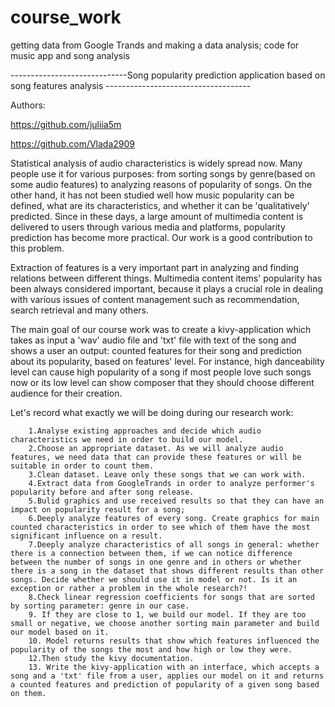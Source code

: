 # course_work
getting data from Google Trands and making a data analysis; code for music app and song analysis

-----------------------------Song popularity prediction application based on song features analysis ------------------------------------ 

Authors:  

https://github.com/juliia5m 

https://github.com/Vlada2909

Statistical analysis of audio characteristics is widely spread now. Many people use it for various purposes: from sorting songs by genre(based on some audio features) to analyzing reasons of popularity of songs. On the other hand, it has not been studied well how music popularity can be defined, what are its characteristics, and whether it can be 'qualitatively' predicted. Since in these days, a large amount of multimedia content is delivered to users through various media and platforms, popularity prediction has become more practical. Our work is a good contribution to this problem.

Extraction of features is a very important part in analyzing and finding relations between different things. Multimedia content items' popularity has been always considered important, because it plays a crucial role in dealing with various issues of content management such as recommendation, search retrieval and many others. 

The main goal of our course work was to create a kivy-application which takes as input a 'wav' audio file and 'txt' file with text of the song and shows a user an output: counted features for their song and prediction about its popularity, based on features' level. For instance, high danceability level can cause high popularity of a song if most people love such songs now or its low level can show composer that they should choose different audience for their creation.

Let's record what exactly we will be doing during our research work:

        1.Analyse existing approaches and decide which audio characteristics we need in order to build our model.
        2.Choose an appropriate dataset. As we will analyze audio features, we need data that can provide these features or will be suitable in order to count them.
        3.Clean dataset. Leave only these songs that we can work with.
        4.Extract data from GoogleTrands in order to analyze performer's popularity before and after song release.
        5.Bulid graphics and use received results so that they can have an impact on popularity result for a song;
        6.Deeply analyze features of every song. Create graphics for main counted characteristics in order to see which of them have the most significant influence on a result. 
        7.Deeply analyze characteristics of all songs in general: whether there is a connection between them, if we can notice difference between the number of songs in one genre and in others or whether there is a song in the dataset that shows different results than other songs. Decide whether we should use it in model or not. Is it an exception or rather a problem in the whole research?! 
        8.Check linear regression coefficients for songs that are sorted by sorting parameter: genre in our case. 
        9. If they are close to 1, we build our model. If they are too small or negative, we choose another sorting main parameter and build our model based on it. 
        10. Model returns results that show which features influenced the popularity of the songs the most and how high or low they were. 
        12.Then study the kivy documentation. 
        13. Write the kivy-application with an interface, which accepts a song and a 'txt' file from a user, applies our model on it and returns a counted features and prediction of popularity of a given song based on them. 
        

 
